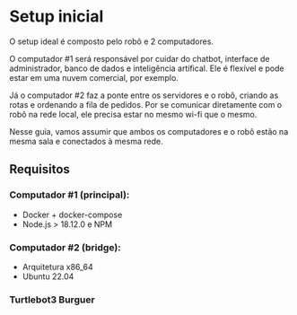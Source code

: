 # Setup inicial

O setup ideal é composto pelo robô e 2 computadores.

O computador #1 será responsável por cuidar do chatbot, interface de administrador, banco de dados e inteligência artifical. Ele é flexível e pode estar em uma nuvem comercial, por exemplo.

Já o computador #2 faz a ponte entre os servidores e o robô, criando as rotas e ordenando a fila de pedidos. Por se comunicar diretamente com o robô na rede local, ele precisa estar no mesmo wi-fi que o mesmo.

Nesse guia, vamos assumir que ambos os computadores e o robô estão na mesma sala e conectados à mesma rede.

## Requisitos

### Computador #1 (principal):
- Docker + docker-compose
- Node.js > 18.12.0 e NPM

### Computador #2 (bridge):
- Arquitetura x86_64
- Ubuntu 22.04

### Turtlebot3 Burguer